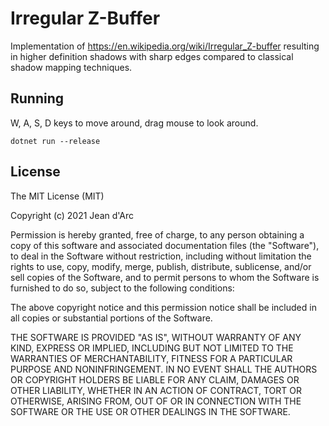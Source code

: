 # Irregular Z-Buffer

Implementation of https://en.wikipedia.org/wiki/Irregular_Z-buffer resulting in 
higher definition shadows with sharp edges compared to classical shadow mapping 
techniques.

## Running

W, A, S, D keys to move around, drag mouse to look around.
```
dotnet run --release
```

## License
The MIT License (MIT)

Copyright (c) 2021 Jean d'Arc

Permission is hereby granted, free of charge, to any person obtaining a copy of this software and associated documentation files
(the "Software"), to deal in the Software without restriction, including without limitation the rights to use, copy, modify, merge,
publish, distribute, sublicense, and/or sell copies of the Software, and to permit persons to whom the Software is furnished to do so,
subject to the following conditions:

The above copyright notice and this permission notice shall be included in all copies or substantial portions of the Software.

THE SOFTWARE IS PROVIDED "AS IS", WITHOUT WARRANTY OF ANY KIND, EXPRESS OR IMPLIED, INCLUDING BUT NOT LIMITED TO THE WARRANTIES OF
MERCHANTABILITY, FITNESS FOR A PARTICULAR PURPOSE AND NONINFRINGEMENT. IN NO EVENT SHALL THE AUTHORS OR COPYRIGHT HOLDERS BE LIABLE FOR
ANY CLAIM, DAMAGES OR OTHER LIABILITY, WHETHER IN AN ACTION OF CONTRACT, TORT OR OTHERWISE, ARISING FROM, OUT OF OR IN CONNECTION WITH THE
SOFTWARE OR THE USE OR OTHER DEALINGS IN THE SOFTWARE.
